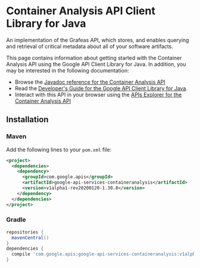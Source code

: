 # Container Analysis API Client Library for Java

An implementation of the Grafeas API, which stores, and enables querying and retrieval of critical metadata about all of your software artifacts.

This page contains information about getting started with the Container Analysis API
using the Google API Client Library for Java. In addition, you may be interested
in the following documentation:

* Browse the [Javadoc reference for the Container Analysis API][javadoc]
* Read the [Developer's Guide for the Google API Client Library for Java][google-api-client].
* Interact with this API in your browser using the [APIs Explorer for the Container Analysis API][api-explorer]

## Installation

### Maven

Add the following lines to your `pom.xml` file:

```xml
<project>
  <dependencies>
    <dependency>
      <groupId>com.google.apis</groupId>
      <artifactId>google-api-services-containeranalysis</artifactId>
      <version>v1alpha1-rev20200120-1.30.8</version>
    </dependency>
  </dependencies>
</project>
```

### Gradle

```gradle
repositories {
  mavenCentral()
}
dependencies {
  compile 'com.google.apis:google-api-services-containeranalysis:v1alpha1-rev20200120-1.30.8'
}
```

[javadoc]: https://googleapis.dev/java/google-api-services-containeranalysis/latest/index.html
[google-api-client]: https://github.com/googleapis/google-api-java-client/
[api-explorer]: https://developers.google.com/apis-explorer/#p/containeranalysis/v1/
